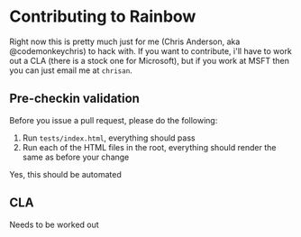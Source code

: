 # Contributing to Rainbow
Right now this is pretty much just for me (Chris Anderson, aka @codemonkeychris) to hack with. If you want
to contribute, i'll have to work out a CLA (there is a stock one for Microsoft), but if you work at MSFT
then you can just email me at `chrisan`.

## Pre-checkin validation
Before you issue a pull request, please do the following:
1. Run `tests/index.html`, everything should pass
2. Run each of the HTML files in the root, everything should render the same as before your change

Yes, this should be automated

## CLA
Needs to be worked out

